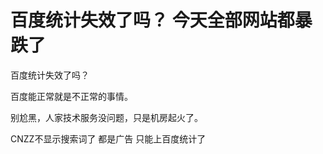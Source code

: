 # 百度统计失效了吗？ 今天全部网站都暴跌了


百度统计失效了吗？

百度能正常就是不正常的事情。

别尬黑，人家技术服务没问题，只是机房起火了。

CNZZ不显示搜索词了 都是广告 只能上百度统计了<img id="aimg_dYjJ2" onclick="zoom(this, this.src, 0, 0, 0)" class="zoom" src="https://cdn.jsdelivr.net/gh/hishis/forum-master/public/images/patch.gif" onmouseover="img_onmouseoverfunc(this)" onload="thumbImg(this)" border="0" alt="" />
